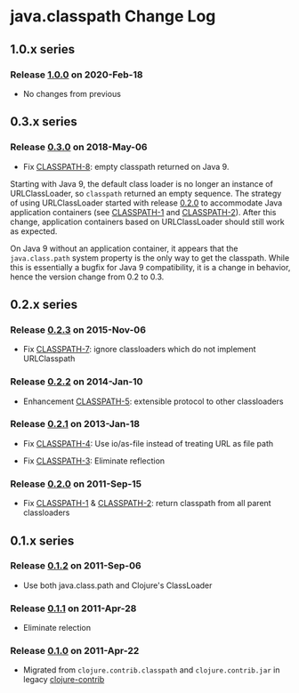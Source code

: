 # java.classpath Change Log

## 1.0.x series

### Release [1.0.0] on 2020-Feb-18

* No changes from previous

## 0.3.x series

### Release [0.3.0] on 2018-May-06

* Fix [CLASSPATH-8]: empty classpath returned on Java 9.

Starting with Java 9, the default class loader is no longer an
instance of URLClassLoader, so `classpath` returned an empty sequence.
The strategy of using URLClassLoader started with release [0.2.0] to
accommodate Java application containers (see [CLASSPATH-1] and
[CLASSPATH-2]). After this change, application containers based on
URLClassLoader should still work as expected.

On Java 9 without an application container, it appears that the
`java.class.path` system property is the only way to get the
classpath. While this is essentially a bugfix for Java 9
compatibility, it is a change in behavior, hence the version change
from 0.2 to 0.3.


## 0.2.x series

### Release [0.2.3] on 2015-Nov-06

* Fix [CLASSPATH-7]: ignore classloaders which do not implement URLClasspath

### Release [0.2.2] on 2014-Jan-10

* Enhancement [CLASSPATH-5]: extensible protocol to other classloaders

### Release [0.2.1] on 2013-Jan-18

* Fix [CLASSPATH-4]: Use io/as-file instead of treating URL as file path

* Fix [CLASSPATH-3]: Eliminate reflection

### Release [0.2.0] on 2011-Sep-15

* Fix [CLASSPATH-1] & [CLASSPATH-2]: return classpath from all parent classloaders



## 0.1.x series

### Release [0.1.2] on 2011-Sep-06

* Use both java.class.path and Clojure's ClassLoader

### Release [0.1.1] on 2011-Apr-28

* Eliminate relection

### Release [0.1.0] on 2011-Apr-22

* Migrated from `clojure.contrib.classpath` and `clojure.contrib.jar`
  in legacy [clojure-contrib](https://github.com/clojure/clojure-contrib)



[CLASSPATH-8]: http://dev.clojure.org/jira/browse/CLASSPATH-8
[CLASSPATH-7]: http://dev.clojure.org/jira/browse/CLASSPATH-7
[CLASSPATH-6]: http://dev.clojure.org/jira/browse/CLASSPATH-6
[CLASSPATH-5]: http://dev.clojure.org/jira/browse/CLASSPATH-5
[CLASSPATH-4]: http://dev.clojure.org/jira/browse/CLASSPATH-4
[CLASSPATH-3]: http://dev.clojure.org/jira/browse/CLASSPATH-3
[CLASSPATH-2]: http://dev.clojure.org/jira/browse/CLASSPATH-2
[CLASSPATH-1]: http://dev.clojure.org/jira/browse/CLASSPATH-1

[1.0.0]: https://github.com/clojure/java.classpath/tree/java.classpath-1.0.0
[0.3.0]: https://github.com/clojure/java.classpath/tree/java.classpath-0.3.0
[0.2.3]: https://github.com/clojure/java.classpath/tree/java.classpath-0.2.3
[0.2.2]: https://github.com/clojure/java.classpath/tree/java.classpath-0.2.2
[0.2.1]: https://github.com/clojure/java.classpath/tree/java.classpath-0.2.1
[0.2.0]: https://github.com/clojure/java.classpath/tree/java.classpath-0.2.0
[0.1.2]: https://github.com/clojure/java.classpath/tree/java.classpath-0.1.2
[0.1.1]: https://github.com/clojure/java.classpath/tree/java.classpath-0.1.1
[0.1.0]: https://github.com/clojure/java.classpath/tree/java.classpath-0.1.0

